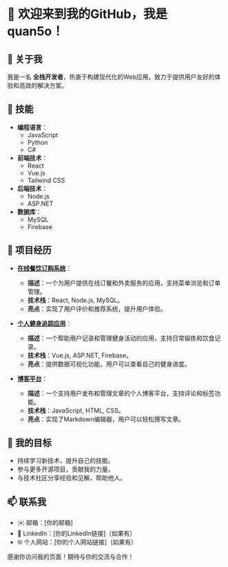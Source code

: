# 👋 欢迎来到我的GitHub，我是 **quan5o**！

## 👤 关于我
我是一名 **全栈开发者**，热衷于构建现代化的Web应用，致力于提供用户友好的体验和高效的解决方案。

## 🔧 技能
- **编程语言**：
  - JavaScript
  - Python
  - C#
- **前端技术**：
  - React
  - Vue.js
  - Tailwind CSS
- **后端技术**：
  - Node.js
  - ASP.NET
- **数据库**：
  - MySQL
  - Firebase

## 🌟 项目经历
- **[在线餐饮订购系统](https://github.com/quan5o/food-ordering-system)**：
  - **描述**：一个为用户提供在线订餐和外卖服务的应用，支持菜单浏览和订单管理。
  - **技术栈**：React, Node.js, MySQL。
  - **亮点**：实现了用户评价和推荐系统，提升用户体验。

- **[个人健身追踪应用](https://github.com/quan5o/fitness-tracker)**：
  - **描述**：一个帮助用户记录和管理健身活动的应用，支持日常锻炼和饮食记录。
  - **技术栈**：Vue.js, ASP.NET, Firebase。
  - **亮点**：提供数据可视化功能，用户可以查看自己的健身进度。

- **[博客平台](https://github.com/quan5o/blog-platform)**：
  - **描述**：一个支持用户发布和管理文章的个人博客平台，支持评论和标签功能。
  - **技术栈**：JavaScript, HTML, CSS。
  - **亮点**：实现了Markdown编辑器，用户可以轻松撰写文章。


## 🎯 我的目标
- 持续学习新技术，提升自己的技能。
- 参与更多开源项目，贡献我的力量。
- 与技术社区分享经验和见解，帮助他人。

## 📫 联系我
- ✉️ 邮箱：[你的邮箱]
- 💼 LinkedIn：[你的LinkedIn链接]（如果有）
- 🌐 个人网站：[你的个人网站链接]（如果有）

感谢你访问我的页面！期待与你的交流与合作！
